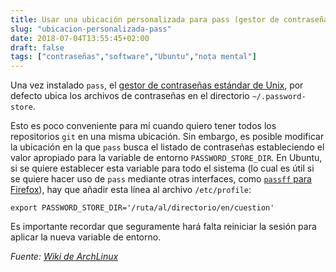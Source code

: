 ```yaml
---
title: Usar una ubicación personalizada para pass (gestor de contraseñas)
slug: "ubicacion-personalizada-pass"
date: 2018-07-04T13:55:45+02:00
draft: false
tags: ["contraseñas","software","Ubuntu","nota mental"]
---
```


Una vez instalado `pass`, el [gestor de contraseñas estándar de Unix](https://www.passwordstore.org/), por defecto ubica los archivos de contraseñas en el directorio `~/.password-store`. 

Esto es poco conveniente para mí cuando quiero tener todos los repositorios `git` en una misma ubicación. Sin embargo, es posible modificar la ubicación en la que `pass` busca el listado de contraseñas estableciendo el valor apropiado para la variable de entorno `PASSWORD_STORE_DIR`. En Ubuntu, si se quiere establecer esta variable para todo el sistema (lo cual es útil si se quiere hacer uso de `pass` mediante otras interfaces, como [`passff` para Firefox](https://github.com/passff/passff)), hay que añadir esta línea al archivo `/etc/profile`:

```
export PASSWORD_STORE_DIR='/ruta/al/directorio/en/cuestion'
```

Es importante recordar que seguramente hará falta reiniciar la sesión para aplicar la nueva variable de entorno.

_Fuente:_ [_Wiki de ArchLinux_](https://wiki.archlinux.org/index.php/Pass#Advanced_usage)